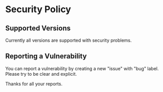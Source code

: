 # Security Policy

## Supported Versions

Currently all versions are supported with security problems.

## Reporting a Vulnerability

You can report a vulnerability by creating a new "issue" with "bug" label. 
Please try to be clear and explicit.

Thanks for all your reports.
